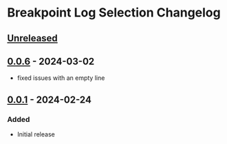 <!-- Keep a Changelog guide -> https://keepachangelog.com -->

# Breakpoint Log Selection Changelog

## [Unreleased]

## [0.0.6] - 2024-03-02

- fixed issues with an empty line

## [0.0.1] - 2024-02-24

### Added

- Initial release

[Unreleased]: https://github.com/BoukeNijhuis/breakpoint-log-selection/compare/v0.0.6...HEAD
[0.0.6]: https://github.com/BoukeNijhuis/breakpoint-log-selection/compare/v0.0.1...v0.0.6
[0.0.1]: https://github.com/BoukeNijhuis/breakpoint-log-selection/commits/v0.0.1
